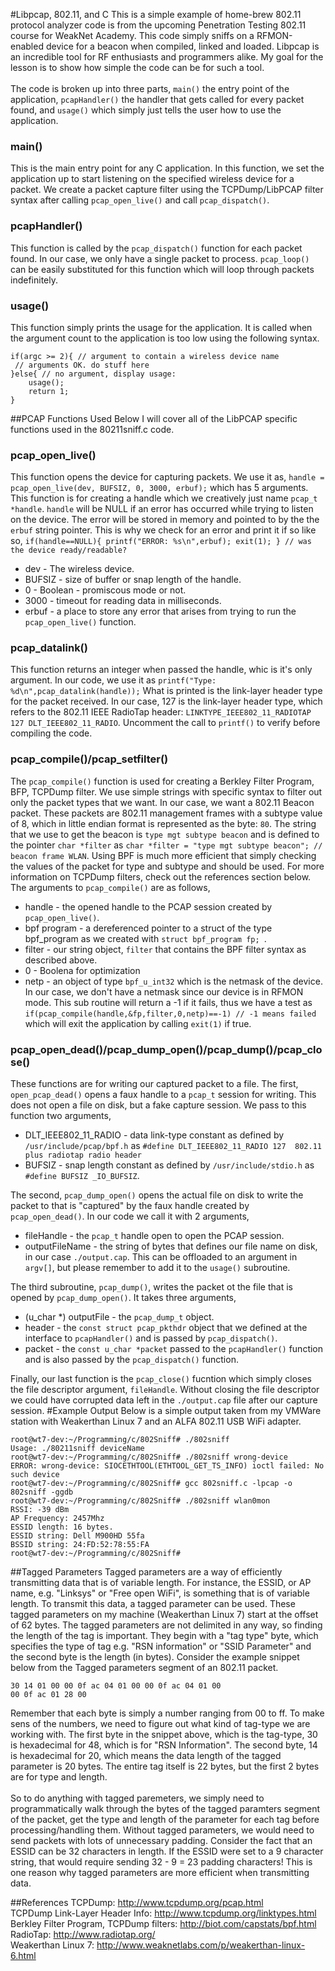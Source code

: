 #Libpcap, 802.11, and C
This is a simple example of home-brew 802.11 protocol analyzer code is from the upcoming Penetration Testing 802.11 course for WeakNet Academy. This code simply sniffs on a RFMON-enabled device for a beacon when compiled, linked and loaded. Libpcap is an incredible tool for RF enthusiasts and programmers alike. My goal for the lesson is to show how simple the code can be for such a tool. <br /><br />
The code is broken up into three parts, ```main()``` the entry point of the application, ```pcapHandler()``` the handler that gets called for every packet found, and ```usage()``` which simply just tells the user how to use the application.
### main()
This is the main entry point for any C application. In this function, we set the application up to start listening on the specified wireless device for a packet. We create a packet capture filter using the TCPDump/LibPCAP filter syntax after calling ```pcap_open_live()``` and call ```pcap_dispatch()```.  
### pcapHandler()
This function is called by the ```pcap_dispatch()``` function for each packet found. In our case, we only have a single packet to process. ```pcap_loop()``` can be easily substituted for this function which will loop through packets indefinitely.
### usage()
This function simply prints the usage for the application. It is called when the argument count to the application is too low using the following syntax.
```
if(argc >= 2){ // argument to contain a wireless device name
 // arguments OK. do stuff here
}else{ // no argument, display usage:
	usage();
	return 1;
}
```
##PCAP Functions Used
Below I will cover all of the LibPCAP specific functions used in the 80211sniff.c code.
### pcap_open_live()
This function opens the device for capturing packets. We use it as, ```handle = pcap_open_live(dev, BUFSIZ, 0, 3000, erbuf);``` which has 5 arguments. This function is for creating a handle which we creatively just name ```pcap_t *handle```. ```handle``` will be NULL if an error has occurred while trying to listen on the device. The error will be stored in memory and pointed to by the the ```erbuf``` string pointer. This is why we check for an error and print it if so like so, ```if(handle==NULL){ printf("ERROR: %s\n",erbuf); exit(1); } // was the device ready/readable?```

* dev - The wireless device.</li>
* BUFSIZ - size of buffer or snap length of the handle.</li>
* 0 - Boolean - promiscous mode or not.</li>
* 3000 - timeout for reading data in milliseconds.</li>
* erbuf - a place to store any error that arises from trying to run the ```pcap_open_live()``` function.</li>

### pcap_datalink()
This function returns an integer when passed the handle, whic is it's only argument. In our code, we use it as ```printf("Type: %d\n",pcap_datalink(handle));``` What is printed is the link-layer header type for the packet received. In our case, 127 is the link-layer header type, which refers to the 802.11 IEEE RadioTap header: ```LINKTYPE_IEEE802_11_RADIOTAP	127	DLT_IEEE802_11_RADIO```. Uncomment the call to ```printf()``` to verify before compiling the code.
### pcap_compile()/pcap_setfilter()
The ```pcap_compile()``` function is used for creating a Berkley Filter Program, BFP, TCPDump filter. We use simple strings with specific syntax to filter out only the packet types that we want. In our case, we want a 802.11 Beacon packet. These packets are 802.11 management frames with a subtype value of 8, which in little endian format is represented as the byte: ```80```. The string that we use to get the beacon is ```type mgt subtype beacon``` and is defined to the pointer ```char *filter``` as ```char *filter = "type mgt subtype beacon"; // beacon frame WLAN```. Using BPF is much more efficient that simply checking the values of the packet for type and subtype and should be used. For more information on TCPDump filters, check out the references section below. The arguments to ```pcap_compile()``` are as follows,
* handle - the opened handle to the PCAP session created by ```pcap_open_live()```.
* bpf program - a dereferenced pointer to a struct of the type bpf_program as we created with ```struct bpf_program fp; ```.
* filter - our string object, ```filter``` that contains the BPF filter syntax as described above.
* 0 - Boolena for optimization
* netp - an object of type ```bpf_u_int32``` which is the netmask of the device. In our case, we don't have a netmask since our device is in RFMON mode.
This sub routine will return a -1 if it fails, thus we have a test as ```if(pcap_compile(handle,&fp,filter,0,netp)==-1) // -1 means failed``` which will exit the application by calling ```exit(1)``` if true.

### pcap_open_dead()/pcap_dump_open()/pcap_dump()/pcap_close()
These functions are for writing our captured packet to a file. The first, ```open_pcap_dead()``` opens a faux handle to a ```pcap_t``` session for writing. This does not open a file on disk, but a fake capture session. We pass to this function two arguments,
* DLT_IEEE802_11_RADIO - data link-type constant as defined by ```/usr/include/pcap/bpf.h``` as ```#define DLT_IEEE802_11_RADIO 127  802.11 plus radiotap radio header```
* BUFSIZ - snap length constant as defined by ```/usr/include/stdio.h``` as ```#define BUFSIZ _IO_BUFSIZ```.

The second, ```pcap_dump_open()``` opens the actual file on disk to write the packet to that is "captured" by the faux handle created by ```pcap_open_dead()```. In our code we call it with 2 arguments,
* fileHandle - the ```pcap_t``` handle open to open the PCAP session.
* outputFileName - the string of bytes that defines our file name on disk, in our case ```./output.cap```. This can be offloaded to an argument in ```argv[]```, but please remember to add it to the ```usage()``` subroutine.<br />

The third subroutine, ```pcap_dump()```, writes the packet ot the file that is opened by ```pcap_dump_open()```. It takes three arguments, 
* (u_char *) outputFile - the ```pcap_dump_t``` object.
* header - the ```const struct pcap_pkthdr``` object that we defined at the interface to ```pcapHandler()``` and is passed by ```pcap_dispatch()```.
* packet - the ```const u_char *packet``` passed to the ```pcapHandler()``` function and is also passed by the ```pcap_dispatch()``` function.

Finally, our last function is the ```pcap_close()``` fucntion which simply closes the file descriptor argument, ```fileHandle```. Without closing the file descriptor we could have corrupted data left in the ```./output.cap``` file after our capture session.
#Example Output
Below is a simple output taken from my VMWare station with Weakerthan Linux 7 and an ALFA 802.11 USB WiFi adapter.<br />
```
root@wt7-dev:~/Programming/c/802Sniff# ./802sniff 
Usage: ./80211sniff deviceName
root@wt7-dev:~/Programming/c/802Sniff# ./802sniff wrong-device
ERROR: wrong-device: SIOCETHTOOL(ETHTOOL_GET_TS_INFO) ioctl failed: No such device
root@wt7-dev:~/Programming/c/802Sniff# gcc 802sniff.c -lpcap -o 802sniff -ggdb
root@wt7-dev:~/Programming/c/802Sniff# ./802sniff wlan0mon
RSSI: -39 dBm
AP Frequency: 2457Mhz
ESSID length: 16 bytes.
ESSID string: Dell M900HD 55fa
BSSID string: 24:FD:52:78:55:FA
root@wt7-dev:~/Programming/c/802Sniff# 
```
##Tagged Parameters
Tagged parameters are a way of efficiently transmitting data that is of variable length. For instance, the ESSID, or AP name, e.g. "Linksys" or "Free open WiFi", is something that is of variable length. To transmit this data, a tagged parameter can be used. These tagged parameters on my machine (Weakerthan Linux 7) start at the offset of 62 bytes. The tagged parameters are not delimited in any way, so finding the length of the tag is important. They begin with a "tag type" byte, which specifies the type of tag e.g. "RSN information" or "SSID Parameter" and the second byte is the length (in bytes). Consider the example snippet below from the Tagged parameters segment of an 802.11 packet.
```
30 14 01 00 00 0f ac 04 01 00 00 0f ac 04 01 00
00 0f ac 01 28 00
```
Remember that each byte is simply a number ranging from 00 to ff. To make sens of the numbers, we need to figure out what kind of tag-type we are working with. The first byte in the snippet above, which is the tag-type, 30 is hexadecimal for 48, which is for "RSN Information". The second byte, 14 is hexadecimal for 20, which means the data length of the tagged parameter is 20 bytes. The entire tag itself is 22 bytes, but the first 2 bytes are for type and length.
<br /><br />
So to do anything with tagged paremeters, we simply need to programmatically walk through the bytes of the tagged paramters segment of the packet, get the type and length of the parameter for each tag before processing/handling them. Without tagged parameters, we would need to send packets with lots of unnecessary padding. Consider the fact that an ESSID can be 32 characters in length. If the ESSID were set to a 9 character string, that would require sending 32 - 9 = 23 padding characters! This is one reason why tagged parameters are more efficient when transmitting data.

##References
TCPDump: http://www.tcpdump.org/pcap.html<br />
TCPDump Link-Layer Header Info: http://www.tcpdump.org/linktypes.html<br />
Berkley Filter Program, TCPDump filters: http://biot.com/capstats/bpf.html<br />
RadioTap: http://www.radiotap.org/<br />
Weakerthan Linux 7: http://www.weaknetlabs.com/p/weakerthan-linux-6.html
